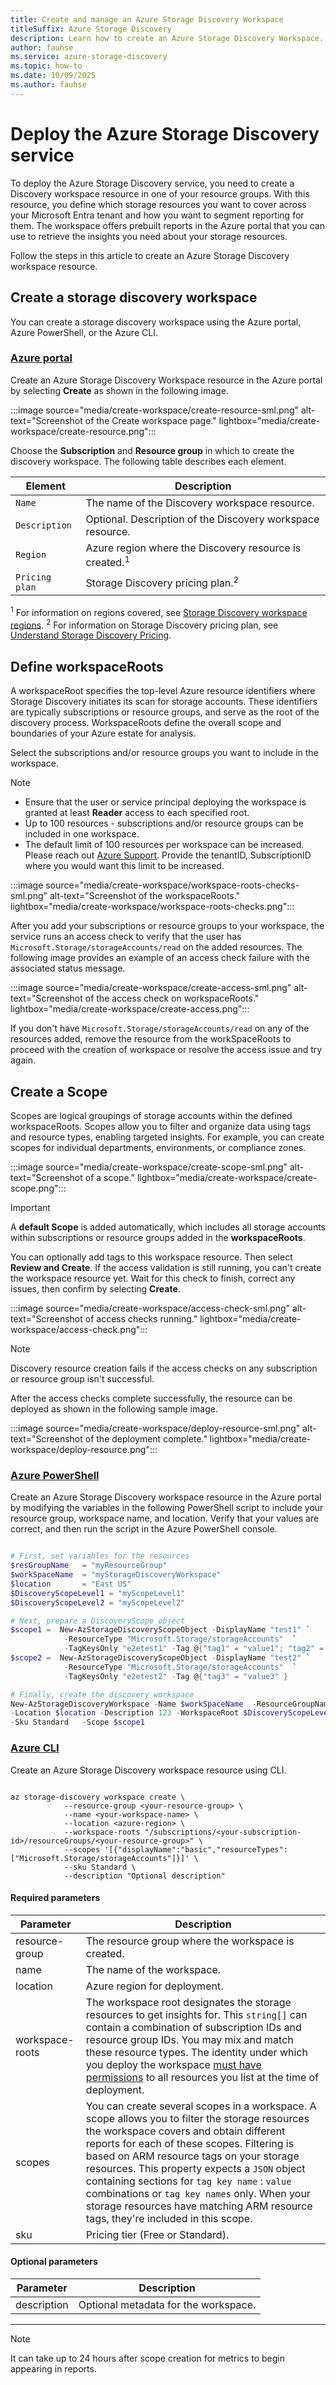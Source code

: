 ```yaml
---
title: Create and manage an Azure Storage Discovery Workspace
titleSuffix: Azure Storage Discovery
description: Learn how to create an Azure Storage Discovery Workspace.
author: fauhse
ms.service: azure-storage-discovery
ms.topic: how-to
ms.date: 10/09/2025
ms.author: fauhse
---
```


# Deploy the Azure Storage Discovery service

To deploy the Azure Storage Discovery service, you need to create a Discovery workspace resource in one of your resource groups. With this resource, you define which storage resources you want to cover across your Microsoft Entra tenant and how you want to segment reporting for them. The workspace offers prebuilt reports in the Azure portal that you can use to retrieve the insights you need about your storage resources.

Follow the steps in this article to create an Azure Storage Discovery workspace resource.

## Create a storage discovery workspace

You can create a storage discovery workspace using the Azure portal, Azure PowerShell, or the Azure CLI.

### [Azure portal](#tab/portal)

Create an Azure Storage Discovery Workspace resource in the Azure portal by selecting **Create** as shown in the following image.

:::image source="media/create-workspace/create-resource-sml.png" alt-text="Screenshot of the Create workspace page."  lightbox="media/create-workspace/create-resource.png":::

Choose the **Subscription** and **Resource group** in which to create the discovery workspace. The following table describes each element.

| Element        | Description                                                       |
|----------------|-------------------------------------------------------------------|
| `Name`         | The name of the Discovery workspace resource.                     |
| `Description`  | Optional. Description of the Discovery workspace resource.        |
| `Region`       | Azure region where the Discovery resource is created.<sup>1</sup> |
| `Pricing plan` | Storage Discovery pricing plan.<sup>2</sup>                       |

<sup>1</sup> For information on regions covered, see [Storage Discovery workspace regions](deployment-planning.md). 
<sup>2</sup> For information on Storage Discovery pricing plan, see [Understand Storage Discovery Pricing](pricing.md).

## Define workspaceRoots

A workspaceRoot specifies the top-level Azure resource identifiers where Storage Discovery initiates its scan for storage accounts. These identifiers are typically subscriptions or resource groups, and serve as the root of the discovery process. WorkspaceRoots define the overall scope and boundaries of your Azure estate for analysis.

Select the subscriptions and/or resource groups you want to include in the workspace.

> [!NOTE]
> - Ensure that the user or service principal deploying the workspace is granted at least **Reader** access to each specified root.
> - Up to 100 resources - subscriptions and/or resource groups can be included in one workspace.
> - The default limit of 100 resources per workspace can be increased. Please reach out [Azure Support](https://portal.azure.com/#blade/Microsoft_Azure_Support/HelpAndSupportBlade/overview). Provide the tenantID, SubscriptionID where you would want this limit to be increased.

:::image source="media/create-workspace/workspace-roots-checks-sml.png" alt-text="Screenshot of the workspaceRoots."  lightbox="media/create-workspace/workspace-roots-checks.png":::

After you add your subscriptions or resource groups to your workspace, the service runs an access check to verify that the user has `Microsoft.Storage/storageAccounts/read` on the added resources. The following image provides an example of an access check failure with the associated status message.

:::image source="media/create-workspace/create-access-sml.png" alt-text="Screenshot of the access check on workspaceRoots."  lightbox="media/create-workspace/create-access.png":::

If you don't have `Microsoft.Storage/storageAccounts/read` on any of the resources added, remove the resource from the workSpaceRoots to proceed with the creation of workspace or resolve the access issue and try again.

## Create a Scope
Scopes are logical groupings of storage accounts within the defined workspaceRoots. Scopes allow you to filter and organize data using tags and resource types, enabling targeted insights. For example, you can create scopes for individual departments, environments, or compliance zones.

:::image source="media/create-workspace/create-scope-sml.png" alt-text="Screenshot of a scope."  lightbox="media/create-workspace/create-scope.png":::

> [!IMPORTANT]
> A **default Scope** is added automatically, which includes all storage accounts within subscriptions or resource groups added in the **workspaceRoots**.

You can optionally add tags to this workspace resource. Then select **Review and Create**. If the access validation is still running, you can't create the workspace resource yet. Wait for this check to finish, correct any issues, then confirm by selecting **Create**.

:::image source="media/create-workspace/access-check-sml.png" alt-text="Screenshot of access checks running."  lightbox="media/create-workspace/access-check.png":::

> [!NOTE]
> Discovery resource creation fails if the access checks on any subscription or resource group isn't successful.

After the access checks complete successfully, the resource can be deployed as shown in the following sample image.

:::image source="media/create-workspace/deploy-resource-sml.png" alt-text="Screenshot of the deployment complete."  lightbox="media/create-workspace/deploy-resource.png":::

### [Azure PowerShell](#tab/powershell)

Create an Azure Storage Discovery workspace resource in the Azure portal by modifying the variables in the following PowerShell script to include your resource group, workspace name, and location. Verify that your values are correct, and then run the script in the Azure PowerShell console.

```powershell

# First, set variables for the resources
$resGroupName   = "myResourceGroup"
$workSpaceName  = "myStorageDiscoveryWorkspace"
$location       = "East US"
$DiscoveryScopeLevel1 = "myScopeLevel1"
$DiscoveryScopeLevel2 = "myScopeLevel2"

# Next, prepare a DiscoveryScope object
$scope1 =  New-AzStorageDiscoveryScopeObject -DisplayName "test1" `
            -ResourceType "Microsoft.Storage/storageAccounts"  `
            -TagKeysOnly "e2etest1" -Tag @{"tag1" = "value1"; "tag2" = "value2" }
$scope2 =  New-AzStorageDiscoveryScopeObject -DisplayName "test2" `
            -ResourceType "Microsoft.Storage/storageAccounts"  `
            -TagKeysOnly "e2etest2" -Tag @{"tag3" = "value3" }

# Finally, create the discovery workspace
New-AzStorageDiscoveryWorkspace -Name $workSpaceName  -ResourceGroupName $resGroupName `
-Location $location -Description 123 -WorkspaceRoot $DiscoveryScopeLevel1 `
-Sku Standard   -Scope $scope1

```

### [Azure CLI](#tab/cli)

Create an Azure Storage Discovery workspace resource using CLI.

```cli

az storage-discovery workspace create \
            --resource-group <your-resource-group> \
            --name <your-workspace-name> \
            --location <azure-region> \
            --workspace-roots "/subscriptions/<your-subscription-id>/resourceGroups/<your-resource-group>" \
            --scopes '[{"displayName":"basic","resourceTypes":["Microsoft.Storage/storageAccounts"]}]' \
            --sku Standard \
            --description "Optional description"

```
#### Required parameters

| Parameter | Description |
|-----------|-------------|
| resource-group | The resource group where the workspace is created. |
| name | The name of the workspace. |
| location | Azure region for deployment. |
| workspace-roots | The workspace root designates the storage resources to get insights for. This `string[]` can contain a combination of subscription IDs and resource group IDs. You may mix and match these resource types. The identity under which you deploy the workspace [must have permissions](deployment-planning.md#permissions-to-your-storage-resources) to all resources you list at the time of deployment. |
| scopes | You can create several scopes in a workspace. A scope allows you to filter the storage resources the workspace covers and obtain different reports for each of these scopes. Filtering is based on ARM resource tags on your storage resources. This property expects a `JSON` object containing sections for `tag key name` : `value` combinations or `tag key names` only. When your storage resources have matching ARM resource tags, they're included in this scope. |
| sku | Pricing tier (Free or Standard). |

#### Optional parameters

| Parameter | Description |
|-----------|-------------|
| description | Optional metadata for the workspace. |

---

> [!NOTE]
> It can take up to 24 hours after scope creation for metrics to begin appearing in reports.
